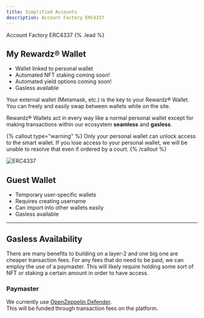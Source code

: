 ```yaml
---
title: Simplified Accounts
description: Account Factory ERC4337
---
```


Account Factory ERC4337 {% .lead %}

## My Rewardz® Wallet

- Wallet linked to personal wallet
- Automated NFT staking coming soon!
- Automated yield options coming soon!
- Gasless available

Your external wallet (Metamask, etc.) is the key to your Rewardz® Wallet. You can freely and easily swap between wallets while on the site.

Rewardz® Wallets act in every way like a normal personal wallet except for making transactions within our ecosystem **seamless** and **gasless**.

{% callout type="warning" %}
Only your personal wallet can unlock access to the smart wallet. If you lose access to your personal wallet, we will be unable to resolve that even if ordered by a court.
{% /callout %}

![ERC4337](../images/erc4337.jpeg)

## Guest Wallet

- Temporary user-specific wallets
- Requires creating username
- Can import into other wallets easily
- Gasless available

---

## Gasless Availability

There are many benefits to building on a layer-2 and one big one are cheaper transaction fees. For any fees that do need to be paid, we can employ the use of a paymaster. This will likely require holding some sort of NFT or staking a certain amount in order to have access.

### Paymaster

We currently use [OpenZeppelin Defender](https://www.openzeppelin.com/defender).  
This will be funded through transaction fees on the platform.
